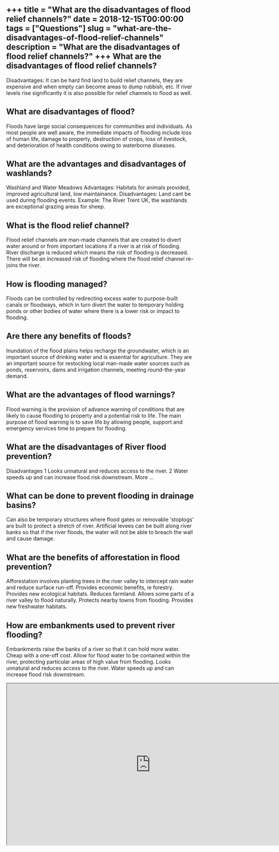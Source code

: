 +++
title = "What are the disadvantages of flood relief channels?"
date = 2018-12-15T00:00:00
tags = ["Questions"]
slug = "what-are-the-disadvantages-of-flood-relief-channels"
description = "What are the disadvantages of flood relief channels?"
+++
What are the disadvantages of flood relief channels?
----------------------------------------------------

Disadvantages: It can be hard find land to build relief channels, they are expensive and when empty can become areas to dump rubbish, etc. If river levels rise significantly it is also possible for relief channels to flood as well.

What are disadvantages of flood?
--------------------------------

Floods have large social consequences for communities and individuals. As most people are well aware, the immediate impacts of flooding include loss of human life, damage to property, destruction of crops, loss of livestock, and deterioration of health conditions owing to waterborne diseases.

What are the advantages and disadvantages of washlands?
-------------------------------------------------------

Washland and Water Meadows Advantages: Habitats for animals provided, improved agricultural land, low maintainance. Disadvantages: Land cant be used during flooding events. Example: The River Trent UK, the washlands are exceptional grazing areas for sheep.

What is the flood relief channel?
---------------------------------

Flood relief channels are man-made channels that are created to divert water around or from important locations if a river is at risk of flooding. River discharge is reduced which means the risk of flooding is decreased. There will be an increased risk of flooding where the flood relief channel re-joins the river.

How is flooding managed?
------------------------

Floods can be controlled by redirecting excess water to purpose-built canals or floodways, which in turn divert the water to temporary holding ponds or other bodies of water where there is a lower risk or impact to flooding.

Are there any benefits of floods?
---------------------------------

Inundation of the flood plains helps recharge the groundwater, which is an important source of drinking water and is essential for agriculture. They are an important source for restocking local man-made water sources such as ponds, reservoirs, dams and irrigation channels, meeting round-the-year demand.

What are the advantages of flood warnings?
------------------------------------------

Flood warning is the provision of advance warning of conditions that are likely to cause flooding to property and a potential risk to life. The main purpose of flood warning is to save life by allowing people, support and emergency services time to prepare for flooding.

What are the disadvantages of River flood prevention?
-----------------------------------------------------

 Disadvantages 1 Looks unnatural and reduces access to the river. 2 Water speeds up and can increase flood risk downstream. More …

What can be done to prevent flooding in drainage basins?
--------------------------------------------------------

Can also be temporary structures where flood gates or removable ‘stoplogs’ are built to protect a stretch of river. Artificial levees can be built along river banks so that if the river floods, the water will not be able to breach the wall and cause damage.

What are the benefits of afforestation in flood prevention?
-----------------------------------------------------------

Afforestation involves planting trees in the river valley to intercept rain water and reduce surface run-off. Provides economic benefits, ie forestry. Provides new ecological habitats. Reduces farmland. Allows some parts of a river valley to flood naturally. Protects nearby towns from flooding. Provides new freshwater habitats.

How are embankments used to prevent river flooding?
---------------------------------------------------

Embankments raise the banks of a river so that it can hold more water. Cheap with a one-off cost. Allow for flood water to be contained within the river, protecting particular areas of high value from flooding. Looks unnatural and reduces access to the river. Water speeds up and can increase flood risk downstream.

<iframe allow="accelerometer; autoplay; clipboard-write; encrypted-media; gyroscope; picture-in-picture" allowfullscreen="" class="__youtube_prefs__  epyt-is-override  no-lazyload" data-no-lazy="1" data-origheight="433" data-origwidth="770" data-skipgform_ajax_framebjll="" height="433" id="_ytid_96337" loading="lazy" src="https://www.youtube.com/embed/5mCJh5SJEis?enablejsapi=1&autoplay=0&cc_load_policy=0&cc_lang_pref=&iv_load_policy=1&loop=0&modestbranding=0&rel=1&fs=1&playsinline=0&autohide=2&theme=dark&color=red&controls=1&" title="YouTube player" width="770"></iframe>